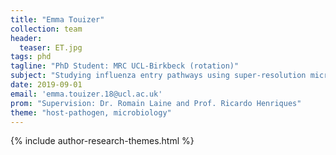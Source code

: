 ```yaml
---
title: "Emma Touizer"
collection: team
header:
  teaser: ET.jpg
tags: phd
tagline: "PhD Student: MRC UCL-Birkbeck (rotation)"
subject: "Studying influenza entry pathways using super-resolution microscopy"
date: 2019-09-01
email: 'emma.touizer.18@ucl.ac.uk'
prom: "Supervision: Dr. Romain Laine and Prof. Ricardo Henriques"
theme: "host-pathogen, microbiology"
---
```


<p align= "justify">
{% include author-research-themes.html %}
